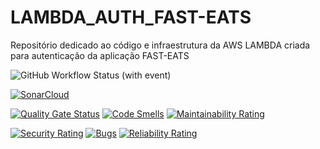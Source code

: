 # LAMBDA_AUTH_FAST-EATS
Repositório dedicado ao código e infraestrutura da AWS LAMBDA criada para autenticação da aplicação FAST-EATS

![GitHub Workflow Status (with event)](https://img.shields.io/github/actions/workflow/status/FIAP-Grupo56-SOAT1/LAMBDA_AUTH_FAST-EATS/deploy-producao.yml?logo=github)

[![SonarCloud](https://sonarcloud.io/images/project_badges/sonarcloud-white.svg)](https://sonarcloud.io/summary/new_code?id=FIAP-Grupo56-SOAT1_LAMBDA_AUTH_FAST-EATS)

[![Quality Gate Status](https://sonarcloud.io/api/project_badges/measure?project=FIAP-Grupo56-SOAT1_LAMBDA_AUTH_FAST-EATS&metric=alert_status)](https://sonarcloud.io/summary/new_code?id=FIAP-Grupo56-SOAT1_LAMBDA_AUTH_FAST-EATS) [![Code Smells](https://sonarcloud.io/api/project_badges/measure?project=FIAP-Grupo56-SOAT1_LAMBDA_AUTH_FAST-EATS&metric=code_smells)](https://sonarcloud.io/summary/new_code?id=FIAP-Grupo56-SOAT1_LAMBDA_AUTH_FAST-EATS) [![Maintainability Rating](https://sonarcloud.io/api/project_badges/measure?project=FIAP-Grupo56-SOAT1_LAMBDA_AUTH_FAST-EATS&metric=sqale_rating)](https://sonarcloud.io/summary/new_code?id=FIAP-Grupo56-SOAT1_LAMBDA_AUTH_FAST-EATS)

[![Security Rating](https://sonarcloud.io/api/project_badges/measure?project=FIAP-Grupo56-SOAT1_LAMBDA_AUTH_FAST-EATS&metric=security_rating)](https://sonarcloud.io/summary/new_code?id=FIAP-Grupo56-SOAT1_LAMBDA_AUTH_FAST-EATS) [![Bugs](https://sonarcloud.io/api/project_badges/measure?project=FIAP-Grupo56-SOAT1_LAMBDA_AUTH_FAST-EATS&metric=bugs)](https://sonarcloud.io/summary/new_code?id=FIAP-Grupo56-SOAT1_LAMBDA_AUTH_FAST-EATS) [![Reliability Rating](https://sonarcloud.io/api/project_badges/measure?project=FIAP-Grupo56-SOAT1_LAMBDA_AUTH_FAST-EATS&metric=reliability_rating)](https://sonarcloud.io/summary/new_code?id=FIAP-Grupo56-SOAT1_LAMBDA_AUTH_FAST-EATS)
